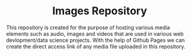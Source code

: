 <h1 align = 'center'><b>Images Repository</b></h1>
This repository is created for the purpose of hosting various media elements such as audio, images and videos that are used in various web devlopment/data science projects. 
With the help of Github Pages we can create the direct access link of any media file uploaded in this repository.
